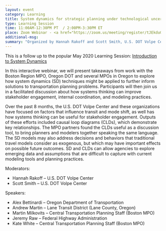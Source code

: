 ```yaml
---
layout: event
category: Learning
title: System dynamics for strategic planning under technological uncertainty
type: Learning Session
time: 11:00AM-12:30PM PT  / 2:00PM-3:30PM ET
place: Zoom Webinar - <a href="https://zoom.us/meeting/register/tJEkduGqpjgtHdZYyyWCouaKgebaqXPZ_VP2">Registration open</a>
additional-msg:
summary: "Organized by Hannah Rakoff and Scott Smith, U.S. DOT Volpe Center"
---
```


This is a follow up to the popular May 2020 Learning Session: [Introduction to System Dynamics](/2020-05-27-learning-system-dynamics)

In this interactive webinar, we will present takeaways from work with the Boston Region MPO, Oregon DOT and several MPOs in Oregon to explore how system dynamics (SD) techniques might be applied to further inform solutions to transportation planning problems. Participants will then join us in a facilitated discussion about how systems thinking can improve stakeholder engagement, internal coordination, and modeling practices. 

Over the past 8 months, the U.S. DOT Volpe Center and these organizations have focused on factors that influence transit and mode shift, as well has how systems thinking can be useful for stakeholder engagement. Outputs of these efforts included causal loop diagrams (CLDs), which demonstrate key relationships.  The MPO partners found the CLDs useful as a discussion tool, to bring planners and modelers together speaking the same language.  The SD models may also address decisions and behaviors that traditional travel models consider as exogenous, but which may have important effects on possible future outcomes.   SD and CLDs can allow agencies to explore emerging data and assumptions that are difficult to capture with current modeling tools and planning practices.

Moderators:  

 * Hannah Rakoff – U.S. DOT Volpe Center 
 * Scott Smith – U.S. DOT Volpe Center  

Speakers: 

 * Alex Bettinardi – Oregon Department of Transportation   
 * Andrew Martin – Lane Transit District (Lane County, Oregon)  
 * Martin Milkovits – Central Transportation Planning Staff (Boston MPO)  
 * Jeremy Raw – Federal Highway Administration  
 * Kate White – Central Transportation Planning Staff (Boston MPO)  